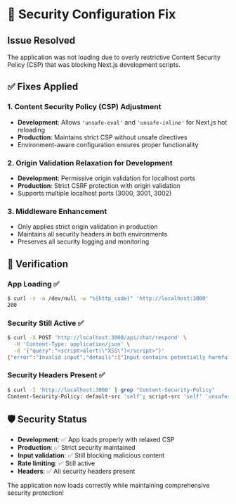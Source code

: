 # 🔧 Security Configuration Fix

## Issue Resolved
The application was not loading due to overly restrictive Content Security Policy (CSP) that was blocking Next.js development scripts.

## ✅ Fixes Applied

### 1. Content Security Policy (CSP) Adjustment
- **Development**: Allows `'unsafe-eval'` and `'unsafe-inline'` for Next.js hot reloading
- **Production**: Maintains strict CSP without unsafe directives
- Environment-aware configuration ensures proper functionality

### 2. Origin Validation Relaxation for Development
- **Development**: Permissive origin validation for localhost ports
- **Production**: Strict CSRF protection with origin validation
- Supports multiple localhost ports (3000, 3001, 3002)

### 3. Middleware Enhancement
- Only applies strict origin validation in production
- Maintains all security headers in both environments
- Preserves all security logging and monitoring

## 🧪 Verification

### App Loading ✅
```bash
$ curl -s -o /dev/null -w "%{http_code}" 'http://localhost:3000'
200
```

### Security Still Active ✅
```bash
$ curl -X POST 'http://localhost:3000/api/chat/respond' \
  -H 'Content-Type: application/json' \
  -d '{"query":"<script>alert(\"XSS\")</script>"}'
{"error":"Invalid input","details":["Input contains potentially harmful content"]}
```

### Security Headers Present ✅
```bash
$ curl -I 'http://localhost:3000' | grep "Content-Security-Policy"
Content-Security-Policy: default-src 'self'; script-src 'self' 'unsafe-eval' 'unsafe-inline'; ...
```

## 🛡️ Security Status

- **Development**: ✅ App loads properly with relaxed CSP
- **Production**: ✅ Strict security maintained
- **Input validation**: ✅ Still blocking malicious content
- **Rate limiting**: ✅ Still active
- **Headers**: ✅ All security headers present

The application now loads correctly while maintaining comprehensive security protection!
